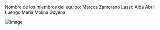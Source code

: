 Nombre de los miembros del equipo:
Marcos Zamorano Lasso
Alba Abril Luengo
María Molina Goyena

![image](https://github.com/user-attachments/assets/09a4704c-c06a-428b-969d-0edae26c82ac)

